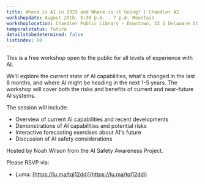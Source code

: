 ```yaml
---
title: Where is AI in 2025 and Where is it Going? | Chandler AZ
workshopdate: August 25th, 5:30 p.m. - 7 p.m. Mountain
workshoplocation: Chandler Public Library - Downtown, 22 S Delaware St, Chandler, AZ 85225
temporalstatus: future
detailstobedetermined: false
listindex: 60
---
```


This is a free workshop open to the public for all levels of experience with AI.

We'll explore the current state of AI capabilities, what's changed in the last 8 months, and where AI might be heading in the next 1-5 years. The workshop will cover both the risks and benefits of current and near-future AI systems.

The session will include:
- Overview of current AI capabilities and recent developments
- Demonstrations of AI capabilities and potential risks
- Interactive forecasting exercises about AI's future
- Discussion of AI safety considerations

Hosted by Noah Wilson from the AI Safety Awareness Project.

Please RSVP via:

+ Luma: [https://lu.ma/tql12ddi](https://lu.ma/tql12ddi)